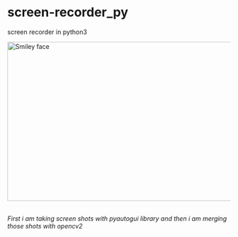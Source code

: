 # screen-recorder_py
screen recorder in python3


 <img src="https://github.com/addddd123/screen-recorder-py/blob/master/ezgif.com-video-to-gif.gif" alt="Smiley face" height="360" width="720"> 
<br>
<br>
<p><i>First i am taking screen shots with pyautogui library and then i am merging those shots with opencv2</i><p>
